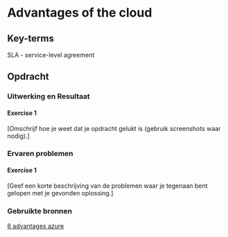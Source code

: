 # Advantages of the cloud

## Key-terms
SLA - service-level agreement

## Opdracht
### Uitwerking en Resultaat
#### Exercise 1
[Omschrijf hoe je weet dat je opdracht gelukt is (gebruik screenshots waar nodig).]

### Ervaren problemen
#### Exercise 1
[Geef een korte beschrijving van de problemen waar je tegenaan bent gelopen met je gevonden oplossing.]

### Gebruikte bronnen
[6 advantages azure](https://azure.microsoft.com/en-us/resources/cloud-computing-dictionary/benefits-of-cloud-migration/#overview)